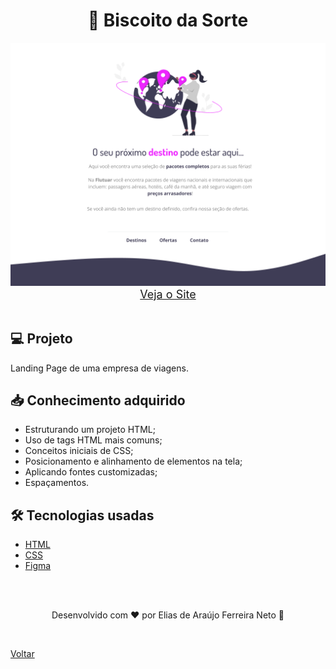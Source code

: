 <h1 align="center">🥠 Biscoito da Sorte</h1>

<img src="./demonstracao.png">

<div align="center">
    <a style="font-size: 18px" href="https://elias-neto.github.io/Explorer/nivel02/stage02/desafios/flutuar.com" target="_blank"> Veja o Site</a>
</div>

<br>

## 💻 Projeto

Landing Page de uma empresa de viagens.

## 📥 Conhecimento adquirido

- Estruturando um projeto HTML;
- Uso de tags HTML mais comuns;
- Conceitos iniciais de CSS;
- Posicionamento e alinhamento de elementos na tela;
- Aplicando fontes customizadas;
- Espaçamentos.

## 🛠 Tecnologias usadas

- [HTML](https://www.w3schools.com/html/)
- [CSS](https://www.w3schools.com/css/default.asp)
- [Figma](https://www.figma.com/design/)

<br>
<br>

<p align="center"> Desenvolvido com ❤ por Elias de Araújo Ferreira Neto 👋 <p>

<br>

<a href="../../README.md">Voltar</a>

